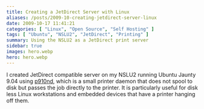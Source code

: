 ```yaml
---
title: Creating a JetDirect Server with Linux
aliases: /posts/2009-10-creating-jetdirect-server-linux
date: 2009-10-17 11:41:21
categories: [ "Linux", "Open Source", "Self Hosting" ]
tags: [ "Ubuntu", "NSLU2", "JetDirect", "Printing" ]
summary: Using the NSLU2 as a JetDirect print server
sidebar: true
images: hero.webp
hero: hero.webp
---
```


I created JetDirect compatible server on my NSLU2 running Ubuntu Jaunty 9.04
using [p910nd](http://p910nd.sourceforge.net/), which is a small printer daemon
that does not spool to disk but passes the job directly to the printer. It is
particularly useful for disk less Linux workstations and embedded devices that
have a printer hanging off them.
